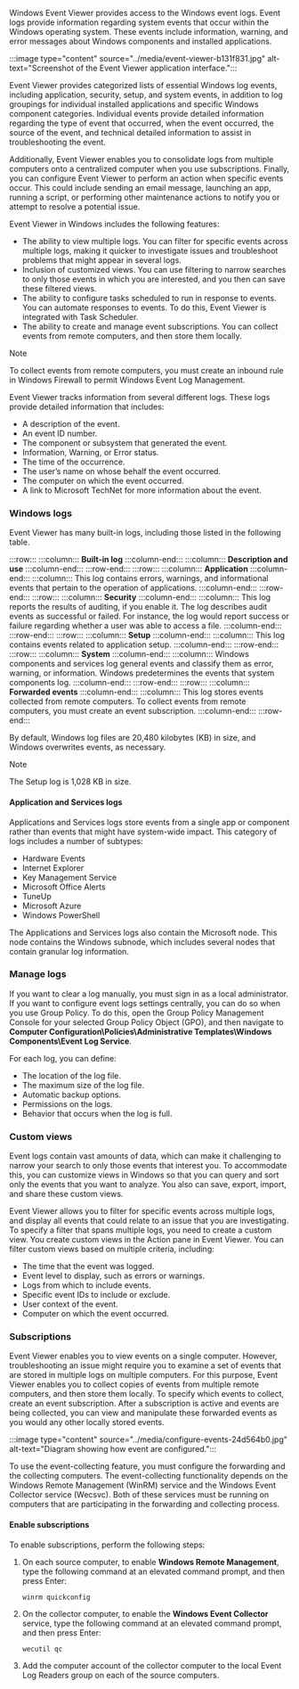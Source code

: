 Windows Event Viewer provides access to the Windows event logs. Event logs provide information regarding system events that occur within the Windows operating system. These events include information, warning, and error messages about Windows components and installed applications.

:::image type="content" source="../media/event-viewer-b131f831.jpg" alt-text="Screenshot of the Event Viewer application interface.":::


Event Viewer provides categorized lists of essential Windows log events, including application, security, setup, and system events, in addition to log groupings for individual installed applications and specific Windows component categories. Individual events provide detailed information regarding the type of event that occurred, when the event occurred, the source of the event, and technical detailed information to assist in troubleshooting the event.

Additionally, Event Viewer enables you to consolidate logs from multiple computers onto a centralized computer when you use subscriptions. Finally, you can configure Event Viewer to perform an action when specific events occur. This could include sending an email message, launching an app, running a script, or performing other maintenance actions to notify you or attempt to resolve a potential issue.

Event Viewer in Windows includes the following features:

 -  The ability to view multiple logs. You can filter for specific events across multiple logs, making it quicker to investigate issues and troubleshoot problems that might appear in several logs.
 -  Inclusion of customized views. You can use filtering to narrow searches to only those events in which you are interested, and you then can save these filtered views.
 -  The ability to configure tasks scheduled to run in response to events. You can automate responses to events. To do this, Event Viewer is integrated with Task Scheduler.
 -  The ability to create and manage event subscriptions. You can collect events from remote computers, and then store them locally.

> [!NOTE]
> To collect events from remote computers, you must create an inbound rule in Windows Firewall to permit Windows Event Log Management.

Event Viewer tracks information from several different logs. These logs provide detailed information that includes:

 -  A description of the event.
 -  An event ID number.
 -  The component or subsystem that generated the event.
 -  Information, Warning, or Error status.
 -  The time of the occurrence.
 -  The user’s name on whose behalf the event occurred.
 -  The computer on which the event occurred.
 -  A link to Microsoft TechNet for more information about the event.

### Windows logs

Event Viewer has many built-in logs, including those listed in the following table.

:::row:::
  :::column:::
    **Built-in log**
  :::column-end:::
  :::column:::
    **Description and use**
  :::column-end:::
:::row-end:::
:::row:::
  :::column:::
    **Application**
  :::column-end:::
  :::column:::
    This log contains errors, warnings, and informational events that pertain to the operation of applications.
  :::column-end:::
:::row-end:::
:::row:::
  :::column:::
    **Security**
  :::column-end:::
  :::column:::
    This log reports the results of auditing, if you enable it. The log describes audit events as successful or failed. For instance, the log would report success or failure regarding whether a user was able to access a file.
  :::column-end:::
:::row-end:::
:::row:::
  :::column:::
    **Setup**
  :::column-end:::
  :::column:::
    This log contains events related to application setup.
  :::column-end:::
:::row-end:::
:::row:::
  :::column:::
    **System**
  :::column-end:::
  :::column:::
    Windows components and services log general events and classify them as error, warning, or information. Windows predetermines the events that system components log.
  :::column-end:::
:::row-end:::
:::row:::
  :::column:::
    **Forwarded events**
  :::column-end:::
  :::column:::
    This log stores events collected from remote computers. To collect events from remote computers, you must create an event subscription.
  :::column-end:::
:::row-end:::


By default, Windows log files are 20,480 kilobytes (KB) in size, and Windows overwrites events, as necessary.

> [!NOTE]
> The Setup log is 1,028 KB in size.

#### Application and Services logs

Applications and Services logs store events from a single app or component rather than events that might have system-wide impact. This category of logs includes a number of subtypes:

 -  Hardware Events
 -  Internet Explorer
 -  Key Management Service
 -  Microsoft Office Alerts
 -  TuneUp
 -  Microsoft Azure
 -  Windows PowerShell

The Applications and Services logs also contain the Microsoft node. This node contains the Windows subnode, which includes several nodes that contain granular log information.

### Manage logs

If you want to clear a log manually, you must sign in as a local administrator. If you want to configure event logs settings centrally, you can do so when you use Group Policy. To do this, open the Group Policy Management Console for your selected Group Policy Object (GPO), and then navigate to **Computer Configuration\\Policies\\Administrative Templates\\Windows Components\\Event Log Service**.

For each log, you can define:

 -  The location of the log file.
 -  The maximum size of the log file.
 -  Automatic backup options.
 -  Permissions on the logs.
 -  Behavior that occurs when the log is full.

### Custom views

Event logs contain vast amounts of data, which can make it challenging to narrow your search to only those events that interest you. To accommodate this, you can customize views in Windows so that you can query and sort only the events that you want to analyze. You also can save, export, import, and share these custom views.

Event Viewer allows you to filter for specific events across multiple logs, and display all events that could relate to an issue that you are investigating. To specify a filter that spans multiple logs, you need to create a custom view. You create custom views in the Action pane in Event Viewer. You can filter custom views based on multiple criteria, including:

 -  The time that the event was logged.
 -  Event level to display, such as errors or warnings.
 -  Logs from which to include events.
 -  Specific event IDs to include or exclude.
 -  User context of the event.
 -  Computer on which the event occurred.

### Subscriptions

Event Viewer enables you to view events on a single computer. However, troubleshooting an issue might require you to examine a set of events that are stored in multiple logs on multiple computers. For this purpose, Event Viewer enables you to collect copies of events from multiple remote computers, and then store them locally. To specify which events to collect, create an event subscription. After a subscription is active and events are being collected, you can view and manipulate these forwarded events as you would any other locally stored events.

:::image type="content" source="../media/configure-events-24d564b0.jpg" alt-text="Diagram showing how event are configured.":::


To use the event-collecting feature, you must configure the forwarding and the collecting computers. The event-collecting functionality depends on the Windows Remote Management (WinRM) service and the Windows Event Collector service (Wecsvc). Both of these services must be running on computers that are participating in the forwarding and collecting process.

#### Enable subscriptions

To enable subscriptions, perform the following steps:

1.  On each source computer, to enable **Windows Remote Management**, type the following command at an elevated command prompt, and then press Enter:
    
    ```
    winrm quickconfig
    
    ```

2.  On the collector computer, to enable the **Windows Event Collector** service, type the following command at an elevated command prompt, and then press Enter:
    
    ```
    wecutil qc
    
    ```

3.  Add the computer account of the collector computer to the local Event Log Readers group on each of the source computers.
